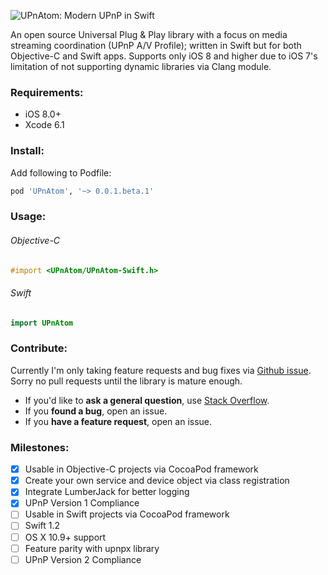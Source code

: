 ![UPnAtom: Modern UPnP in Swift](https://raw.githubusercontent.com/master-nevi/UPnAtom/assets/UPnAtomLogo.png)

An open source Universal Plug & Play library with a focus on media streaming coordination (UPnP A/V Profile); written in Swift but for both Objective-C and Swift apps. Supports only iOS 8 and higher due to iOS 7's limitation of not supporting dynamic libraries via Clang module.

### Requirements:
* iOS 8.0+
* Xcode 6.1

### Install:
Add following to Podfile:
```ruby
pod 'UPnAtom', '~> 0.0.1.beta.1'
```

### Usage:
######  Objective-C
```objective-c
#import <UPnAtom/UPnAtom-Swift.h>
```

###### Swift
```swift
import UPnAtom
```

### Contribute:
Currently I'm only taking feature requests and bug fixes via [Github issue](https://github.com/master-nevi/UPnAtom/issues). Sorry no pull requests until the library is mature enough.

- If you'd like to **ask a general question**, use [Stack Overflow](http://stackoverflow.com/).
- If you **found a bug**, open an issue.
- If you **have a feature request**, open an issue.

### Milestones:
* [x] Usable in Objective-C projects via CocoaPod framework
* [x] Create your own service and device object via class registration
* [x] Integrate LumberJack for better logging
* [x] UPnP Version 1 Compliance
* [ ] Usable in Swift projects via CocoaPod framework
* [ ] Swift 1.2
* [ ] OS X 10.9+ support
* [ ] Feature parity with upnpx library
* [ ] UPnP Version 2 Compliance
